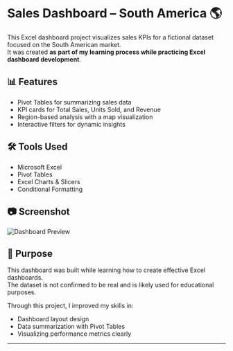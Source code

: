 # Sales Dashboard – South America 🌎

This Excel dashboard project visualizes sales KPIs for a fictional dataset focused on the South American market.  
It was created **as part of my learning process while practicing Excel dashboard development**.

## 📊 Features

- Pivot Tables for summarizing sales data  
- KPI cards for Total Sales, Units Sold, and Revenue  
- Region-based analysis with a map visualization  
- Interactive filters for dynamic insights  

## 🛠 Tools Used

- Microsoft Excel  
- Pivot Tables  
- Excel Charts & Slicers  
- Conditional Formatting  

## 📷 Screenshot

![Dashboard Preview](MC_Dashboard.png)

## 🎯 Purpose

This dashboard was built while learning how to create effective Excel dashboards.  
The dataset is not confirmed to be real and is likely used for educational purposes.

Through this project, I improved my skills in:
- Dashboard layout design  
- Data summarization with Pivot Tables  
- Visualizing performance metrics clearly  

---


